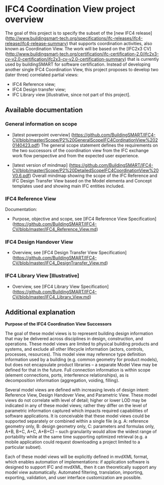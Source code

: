 # IFC4 Coordination View project overview

The goal of this project is to specify the subset of the [new IFC4 release] (http://www.buildingsmart-tech.org/specifications/ifc-releases/ifc4-release/ifc4-release-summary) that supports  coordination activities, also known as Coordination View. The work will be based on the [IFC2x3 CV] (http://www.buildingsmart-tech.org/certification/ifc-certification-2.0/ifc2x3-cv-v2.0-certification/ifc2x3-cv-v2.0-certification-summary) that is currently used by buildingSMART for software certification. Instead of developing another single IFC4 Coordination View, this project proposes to develop two (later three) correlated partial views:
* IFC4 Reference view;
* IFC4 Design transfer view; 
* IFC Library view [illustrative, since not part of this project].

## Available documentation

### General information on scope
- [latest powerpoint overview] (https://github.com/BuildingSMART/IFC4-CV/blob/master/Scope/P2%20GeneralScopeIFC4CordinationView%2020140423.pdf)
  The general scope statement defines the requirements on the two successors of the coordination view from the IFC exchange work flow perspective and from the expected user experience.

- [latest version of mindmap]  (https://github.com/BuildingSMART/IFC4-CV/blob/master/Scope/P2%20DetailedScopeIFC4CoordinationView%20V0.6.pdf)
  Overall mindmap showing the scope of the IFC Reference and IFC Design Transfer View based on the Model elementa and Concept templates used and showing main IFC entities included.
 
### IFC4 Reference View

Documentation:
- Purpose, objective and scope, see [IFC4 Reference View Specification] (https://github.com/BuildingSMART/IFC4-CV/blob/master/IFC4_Reference_View.md)
 

### IFC4 Design Handover View

- Overview, see [IFC4 Design Transfer View Specification] (https://github.com/BuildingSMART/IFC4-CV/blob/master/IFC4_DesignTransfer_View.md)


### IFC4 Library View [Illustrative]

- Overview, see [IFC4 Library View Specification] (https://github.com/BuildingSMART/IFC4-CV/blob/master/IFC4_Library_View.md)

 

## Additional explanation

**Purpose of the IFC4 Coordination View Successors**

The goal of these model views is to represent building design information that may be delivered across disciplines in design, construction, and operations. These model views are limited to physical building products and systems, and exclude all other lifecycle information (actors, controls, processes, resources). This model view may reference type definition information used by a building (e.g. common geometry for product models), but does not encapsulate product libraries – a separate Model View may be defined for that in the future. Full connection information is within scope (element connections, ports, interference relationships), as is decomposition information (aggregation, voiding, filling).

Several model views are defined with increasing levels of design intent: Reference View, Design Handover View, and Parametric View. These model views do not correlate with level of detail; higher or lower LOD may be indicated in any of these model views; rather they differ on the level of parametric information captured which impacts required capabilities of software applications. It is conceivable that these model views could be supported separately or combined within a single file (e.g. A: reference geometry only, B: design geometry only, C: parameters and formulas only, A+B, B+C, A+C, A+B+C) – such granularity would allow the widest range of portability while at the same time supporting optimized retrieval (e.g. a mobile application could request downloading a project limited to a particular subset).

Each of these model views will be explicitly defined in mvdXML format, which enables automation of implementations: if application software is designed to support IFC and mvdXML, then it can theoretically support any model view automatically. Automated filtering, translation, importing, exporting, validation, and user interface customization are possible.
 
